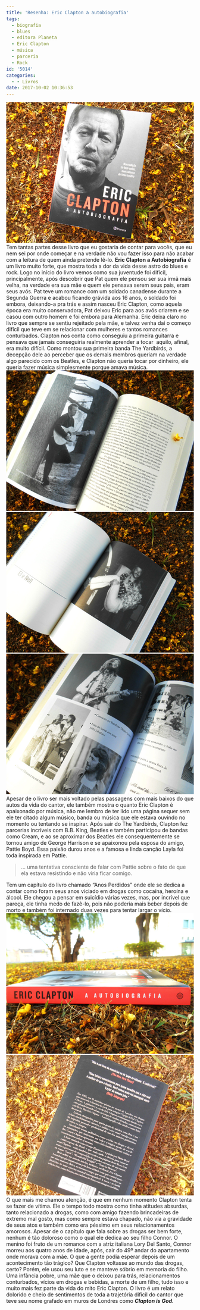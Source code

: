 ```yaml
---
title: 'Resenha: Eric Clapton a autobiografia'
tags:
  - biografia
  - blues
  - editora Planeta
  - Eric Clapton
  - música
  - parceria
  - Rock
id: '5014'
categories:
  - - Livros
date: 2017-10-02 10:36:53
---
```


![resenha livro - Eric Clapton a Autobiografia](/wp-content/uploads/2017/09/capa-livro-eric-clapton-a-autobiografia.jpg) Tem tantas partes desse livro que eu gostaria de contar para vocês, que eu nem sei por onde começar e na verdade não vou fazer isso para não acabar com a leitura de quem ainda pretende lê-lo. **Eric Clapton a Autobiografia** é um livro muito forte, que mostra toda a dor da vida desse astro do blues e rock. Logo no início do livro vemos como sua juventude foi difícil, principalmente, após descobrir que Pat quem ele pensou ser sua irmã mais velha, na verdade era sua mãe e quem ele pensava serem seus pais, eram seus avós. Pat teve um romance com um soldado canadense durante a Segunda Guerra e acabou ficando grávida aos 16 anos, o soldado foi embora, deixando-a pra trás e assim nasceu Eric Clapton, como aquela época era muito conservadora, Pat deixou Eric para aos avós criarem e se casou com outro homem e foi embora para Alemanha. Eric deixa claro no livro que sempre se sentiu rejeitado pela mãe, e talvez venha daí o começo difícil que teve em se relacionar com mulheres e tantos romances conturbados. Clapton nos conta como conseguiu a primeira guitarra e pensava que jamais conseguiria realmente aprender a tocar  aquilo, afinal, era muito difícil. Como montou sua primeira banda The Yardbirds, a decepção dele ao perceber que os demais membros queriam na verdade algo parecido com os Beatles, e Clapton não queria tocar por dinheiro, ele queria fazer música simplesmente porque amava música. ![resumo livro - Eric Clapton a autobiografia ](/wp-content/uploads/2017/09/foto-eric-clapton-a-autobiografia.jpg) ![fotos livro - Eric Clapton a autobiografia ](/wp-content/uploads/2017/09/eric-clapton-e-pattie.jpg) ![livro - Eric Clapton a autobiografia - curiosidades ](/wp-content/uploads/2017/09/resenha-livro-Eric-Clapton-a-autobiografia.jpg) Apesar de o livro ser mais voltado pelas passagens com mais baixos do que autos da vida do cantor, ele também mostra o quanto Eric Clapton é apaixonado por música, não me lembro de ter lido uma página sequer sem ele ter citado algum músico, banda ou música que ele estava ouvindo no momento ou tentando se inspirar. Após sair do The Yardbirds, Clapton fez parcerias incríveis com B.B. King, Beatles e também participou de bandas como Cream, e ao se aproximar dos Beatles ele consequentemente se tornou amigo de George Harrison e se apaixonou pela esposa do amigo, Pattie Boyd. Essa paixão durou anos e a famosa e linda canção Layla foi toda inspirada em Pattie.

> ... uma tentativa consciente de falar com Pattie sobre o fato de que ela estava resistindo e não viria ficar comigo.

Tem um capítulo do livro chamado “Anos Perdidos” onde ele se dedica a contar como foram seus anos viciado em drogas como cocaína, heroína e álcool. Ele chegou a pensar em suicídio várias vezes, mas, por incrível que pareça, ele tinha medo de fazê-lo, pois não poderia mais beber depois de morto e também foi internado duas vezes para tentar largar o vício. ![curiosidades de Eric Clapton a autobiografia](/wp-content/uploads/2017/09/lombada-livro-Eric-Clapton-a-autobiografia.jpg) ![resenha livro Eric Clapton a autobiogrfia](/wp-content/uploads/2017/09/contra-capa-Eric-Clapton-a-autobiografia.jpg) O que mais me chamou atenção, é que em nenhum momento Clapton tenta se fazer de vítima. Ele o tempo todo mostra como tinha atitudes absurdas, tanto relacionado a drogas, como com amigo fazendo brincadeiras de extremo mal gosto, mas como sempre estava chapado, não via a gravidade de seus atos e também como era péssimo em seus relacionamentos amorosos. Apesar de o capítulo que fala sobre as drogas ser bem forte, nenhum é tão doloroso como o qual ele dedica ao seu filho Connor. O menino foi fruto de um romance com a atriz italiana Lory Del Santo, Connor morreu aos quatro anos de idade, após, cair do 49º andar do apartamento onde morava com a mãe. O que a gente podia esperar depois de um acontecimento tão trágico? Que Clapton voltasse ao mundo das drogas, certo? Porém, ele usou seu luto e se manteve sóbrio em memoria do filho. Uma infância pobre, uma mãe que o deixou para trás, relacionamentos conturbados, vícios em drogas e bebidas, a morte de um filho, tudo isso e muito mais fez parte da vida do mito Eric Clapton. O livro é um relato dolorido e cheio de sentimentos de toda a trajetória difícil do cantor que teve seu nome grafado em muros de Londres como _**Clapton is God**._
